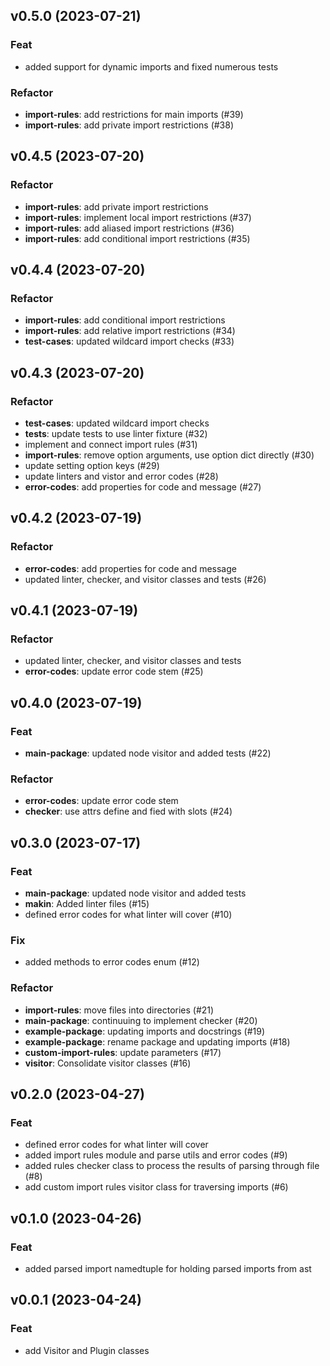 ## v0.5.0 (2023-07-21)

### Feat

- added support for dynamic imports and fixed numerous tests

### Refactor

- **import-rules**: add restrictions for main imports (#39)
- **import-rules**: add private import restrictions (#38)

## v0.4.5 (2023-07-20)

### Refactor

- **import-rules**: add private import restrictions
- **import-rules**: implement local import restrictions (#37)
- **import-rules**: add aliased import restrictions (#36)
- **import-rules**: add conditional import restrictions (#35)

## v0.4.4 (2023-07-20)

### Refactor

- **import-rules**: add conditional import restrictions
- **import-rules**: add relative import restrictions (#34)
- **test-cases**: updated wildcard import checks (#33)

## v0.4.3 (2023-07-20)

### Refactor

- **test-cases**: updated wildcard import checks
- **tests**: update tests to use linter fixture (#32)
- implement and connect import rules (#31)
- **import-rules**: remove option arguments, use option dict directly (#30)
- update setting option keys (#29)
- update linters and vistor and error codes (#28)
- **error-codes**: add properties for code and message (#27)

## v0.4.2 (2023-07-19)

### Refactor

- **error-codes**: add properties for code and message
- updated linter, checker, and visitor classes and tests (#26)

## v0.4.1 (2023-07-19)

### Refactor

- updated linter, checker, and visitor classes and tests
- **error-codes**: update error code stem (#25)

## v0.4.0 (2023-07-19)

### Feat

- **main-package**: updated node visitor and added tests (#22)

### Refactor

- **error-codes**: update error code stem
- **checker**: use attrs define and fied with slots (#24)

## v0.3.0 (2023-07-17)

### Feat

- **main-package**: updated node visitor and added tests
- **makin**: Added linter files (#15)
- defined error codes for what linter will cover (#10)

### Fix

- added methods to error codes enum (#12)

### Refactor

- **import-rules**: move files into directories (#21)
- **main-package**: continuuing to implement checker (#20)
- **example-package**: updating imports and docstrings (#19)
- **example-package**: rename package and updating imports (#18)
- **custom-import-rules**: update parameters (#17)
- **visitor**: Consolidate visitor classes (#16)

## v0.2.0 (2023-04-27)

### Feat

- defined error codes for what linter will cover
- added import rules module and parse utils and error codes (#9)
- added rules checker class to process the results of parsing through file (#8)
- add custom import rules visitor class for traversing imports (#6)

## v0.1.0 (2023-04-26)

### Feat

- added parsed import namedtuple for holding parsed imports from ast

## v0.0.1 (2023-04-24)

### Feat

- add Visitor and Plugin classes
